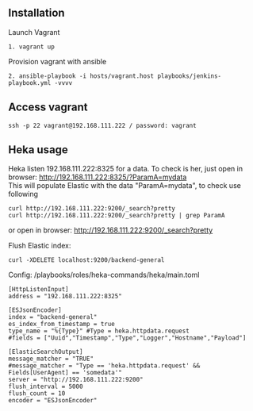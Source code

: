 ## Installation
Launch Vagrant
```
1. vagrant up
```
Provision vagrant with ansible
```
2. ansible-playbook -i hosts/vagrant.host playbooks/jenkins-playbook.yml -vvvv
```

## Access vagrant
```
ssh -p 22 vagrant@192.168.111.222 / password: vagrant
```

## Heka usage
Heka listen 192.168.111.222:8325 for a data. To check is her, just open in browser: http://192.168.111.222:8325/?ParamA=mydata<br/>
This will populate Elastic with the data "ParamA=mydata", to check use following
```
curl http://192.168.111.222:9200/_search?pretty
curl http://192.168.111.222:9200/_search?pretty | grep ParamA

```
or open in browser: http://192.168.111.222:9200/_search?pretty

Flush Elastic index:
```
curl -XDELETE localhost:9200/backend-general
```

Config: /playbooks/roles/heka-commands/heka/main.toml
```
[HttpListenInput]
address = "192.168.111.222:8325"

[ESJsonEncoder]
index = "backend-general"
es_index_from_timestamp = true
type_name = "%{Type}" #Type = heka.httpdata.request
#fields = ["Uuid","Timestamp","Type","Logger","Hostname","Payload"]

[ElasticSearchOutput]
message_matcher = "TRUE"
#message_matcher = "Type == 'heka.httpdata.request' && Fields[UserAgent] == 'somedata'"
server = "http://192.168.111.222:9200"
flush_interval = 5000
flush_count = 10
encoder = "ESJsonEncoder"
```